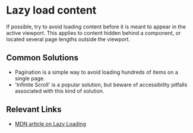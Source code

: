 # Lazy load content

If possible, try to avoid loading content before it is meant to appear in the active viewport. This applies to content hidden behind a component, or located several page lengths outside the viewport.

## Common Solutions

- Pagination is a simple way to avoid loading hundreds of items on a single page.
- 'Infinite Scroll' is a popular solution, but beware of accessibility pitfalls associated with this kind of solution.

## Relevant Links

- [MDN article on Lazy Loading](https://developer.mozilla.org/en-US/docs/Web/Performance/Lazy_loading)
